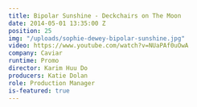 ```yaml
---
title: Bipolar Sunshine - Deckchairs on The Moon
date: 2014-05-01 13:35:00 Z
position: 25
img: "/uploads/sophie-dewey-bipolar-sunshine.jpg"
video: https://www.youtube.com/watch?v=NUaPAf0uOwA
company: Caviar
runtime: Promo
director: Karim Huu Do
producers: Katie Dolan
role: Production Manager
is-featured: true
---
```



